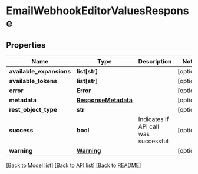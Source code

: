 # EmailWebhookEditorValuesResponse

## Properties
Name | Type | Description | Notes
------------ | ------------- | ------------- | -------------
**available_expansions** | **list[str]** |  | [optional] 
**available_tokens** | **list[str]** |  | [optional] 
**error** | [**Error**](Error.md) |  | [optional] 
**metadata** | [**ResponseMetadata**](ResponseMetadata.md) |  | [optional] 
**rest_object_type** | **str** |  | [optional] 
**success** | **bool** | Indicates if API call was successful | [optional] 
**warning** | [**Warning**](Warning.md) |  | [optional] 

[[Back to Model list]](../README.md#documentation-for-models) [[Back to API list]](../README.md#documentation-for-api-endpoints) [[Back to README]](../README.md)


